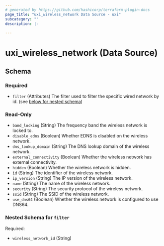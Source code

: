 ```yaml
---
# generated by https://github.com/hashicorp/terraform-plugin-docs
page_title: "uxi_wireless_network Data Source - uxi"
subcategory: ""
description: |-
  
---
```


# uxi_wireless_network (Data Source)





<!-- schema generated by tfplugindocs -->
## Schema

### Required

- `filter` (Attributes) The filter used to filter the specific wired network by id. (see [below for nested schema](#nestedatt--filter))

### Read-Only

- `band_locking` (String) The frequency band the wireless network is locked to.
- `disable_edns` (Boolean) Whether EDNS is disabled on the wireless network.
- `dns_lookup_domain` (String) The DNS lookup domain of the wireless network.
- `external_connectivity` (Boolean) Whether the wireless network has external connectivity.
- `hidden` (Boolean) Whether the wireless network is hidden.
- `id` (String) The identifier of the wireless network.
- `ip_version` (String) The IP version of the wireless network.
- `name` (String) The name of the wireless network.
- `security` (String) The security protocol of the wireless network.
- `ssid` (String) The SSID of the wireless network.
- `use_dns64` (Boolean) Whether the wireless network is configured to use DNS64.

<a id="nestedatt--filter"></a>
### Nested Schema for `filter`

Required:

- `wireless_network_id` (String)
